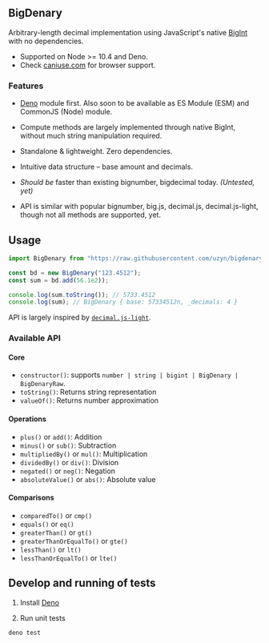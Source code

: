 BigDenary
----
Arbitrary-length decimal implementation using JavaScript's native [BigInt](https://developer.mozilla.org/en-US/docs/Web/JavaScript/Reference/Global_Objects/BigInt) with no dependencies.

- Supported on Node >= 10.4 and Deno.
- Check [caniuse.com](https://caniuse.com/#search=bigint) for browser support.

### Features

- [Deno](https://deno.land) module first. Also soon to be available as ES Module (ESM) and CommonJS (Node) module.

- Compute methods are largely implemented through native BigInt, without much string manipulation required.

- Standalone & lightweight. Zero dependencies.

- Intuitive data structure – base amount and decimals.

- _Should be_ faster than existing bignumber, bigdecimal today. _(Untested, yet)_

- API is similar with popular bignumber, big.js, decimal.js, decimal.js-light, though not all methods are supported, yet.

## Usage

```ts
import BigDenary from "https://raw.githubusercontent.com/uzyn/bigdenary/master/mod.ts";

const bd = new BigDenary("123.4512");
const sum = bd.add(56.1e2));

console.log(sum.toString()); // 5733.4512
console.log(sum); // BigDenary { base: 57334512n, _decimals: 4 }
```

API is largely inspired by [`decimal.js-light`](https://github.com/MikeMcl/decimal.js-light).

### Available API

#### Core
- `constructor()`: supports `number | string | bigint | BigDenary | BigDenaryRaw`.
- `toString()`: Returns string representation
- `valueOf()`: Returns number approximation

#### Operations
- `plus()` or `add()`: Addition
- `minus()` or `sub()`: Subtraction
- `multipliedBy()` or `mul()`: Multiplication
- `dividedBy()` or `div()`: Division
- `negated()` or `neg()`: Negation
- `absoluteValue()` or `abs()`: Absolute value

#### Comparisons
- `comparedTo()` or `cmp()`
- `equals()` or `eq()`
- `greaterThan()` or `gt()`
- `greaterThanOrEqualTo()` or `gte()`
- `lessThan()` or `lt()`
- `lessThanOrEqualTo()` or `lte()`

## Develop and running of tests

1. Install [Deno](http://deno.land)

2. Run unit tests

  ```bash
  deno test
  ```
